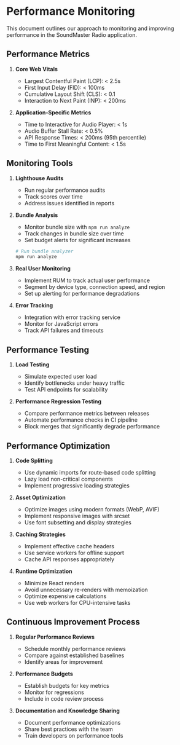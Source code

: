 
# Performance Monitoring

This document outlines our approach to monitoring and improving performance in the SoundMaster Radio application.

## Performance Metrics

1. **Core Web Vitals**
   - Largest Contentful Paint (LCP): < 2.5s
   - First Input Delay (FID): < 100ms
   - Cumulative Layout Shift (CLS): < 0.1
   - Interaction to Next Paint (INP): < 200ms

2. **Application-Specific Metrics**
   - Time to Interactive for Audio Player: < 1s
   - Audio Buffer Stall Rate: < 0.5%
   - API Response Times: < 200ms (95th percentile)
   - Time to First Meaningful Content: < 1.5s

## Monitoring Tools

1. **Lighthouse Audits**
   - Run regular performance audits
   - Track scores over time
   - Address issues identified in reports

2. **Bundle Analysis**
   - Monitor bundle size with `npm run analyze`
   - Track changes in bundle size over time
   - Set budget alerts for significant increases

   ```bash
   # Run bundle analyzer
   npm run analyze
   ```

3. **Real User Monitoring**
   - Implement RUM to track actual user performance
   - Segment by device type, connection speed, and region
   - Set up alerting for performance degradations

4. **Error Tracking**
   - Integration with error tracking service
   - Monitor for JavaScript errors
   - Track API failures and timeouts

## Performance Testing

1. **Load Testing**
   - Simulate expected user load
   - Identify bottlenecks under heavy traffic
   - Test API endpoints for scalability

2. **Performance Regression Testing**
   - Compare performance metrics between releases
   - Automate performance checks in CI pipeline
   - Block merges that significantly degrade performance

## Performance Optimization

1. **Code Splitting**
   - Use dynamic imports for route-based code splitting
   - Lazy load non-critical components
   - Implement progressive loading strategies

2. **Asset Optimization**
   - Optimize images using modern formats (WebP, AVIF)
   - Implement responsive images with srcset
   - Use font subsetting and display strategies

3. **Caching Strategies**
   - Implement effective cache headers
   - Use service workers for offline support
   - Cache API responses appropriately

4. **Runtime Optimization**
   - Minimize React renders
   - Avoid unnecessary re-renders with memoization
   - Optimize expensive calculations
   - Use web workers for CPU-intensive tasks

## Continuous Improvement Process

1. **Regular Performance Reviews**
   - Schedule monthly performance reviews
   - Compare against established baselines
   - Identify areas for improvement

2. **Performance Budgets**
   - Establish budgets for key metrics
   - Monitor for regressions
   - Include in code review process

3. **Documentation and Knowledge Sharing**
   - Document performance optimizations
   - Share best practices with the team
   - Train developers on performance tools
